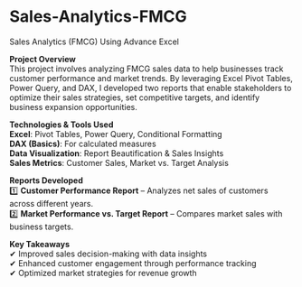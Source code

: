 # Sales-Analytics-FMCG
Sales Analytics (FMCG) Using Advance Excel

**Project Overview**  
This project involves analyzing FMCG sales data to help businesses track customer performance and market trends. By leveraging Excel Pivot Tables, Power Query, and DAX, I developed two reports that enable stakeholders to optimize their sales strategies, set competitive targets, and identify business expansion opportunities.

**Technologies & Tools Used**  
**Excel**: Pivot Tables, Power Query, Conditional Formatting  
**DAX (Basics)**: For calculated measures  
**Data Visualization**: Report Beautification & Sales Insights  
**Sales Metrics**: Customer Sales, Market vs. Target Analysis  

**Reports Developed**  
1️⃣ **Customer Performance Report** – Analyzes net sales of customers across different years.  
2️⃣ **Market Performance vs. Target Report** – Compares market sales with business targets.  

**Key Takeaways**  
✔ Improved sales decision-making with data insights  
✔ Enhanced customer engagement through performance tracking  
✔ Optimized market strategies for revenue growth  
